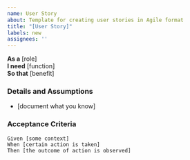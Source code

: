 ```yaml
---
name: User Story
about: Template for creating user stories in Agile format
title: "[User Story]"
labels: new
assignees: ''
---
```


**As a** [role]  
**I need** [function]  
**So that** [benefit]  

### Details and Assumptions
* [document what you know]

### Acceptance Criteria
```gherkin
Given [some context]  
When [certain action is taken]  
Then [the outcome of action is observed]  

